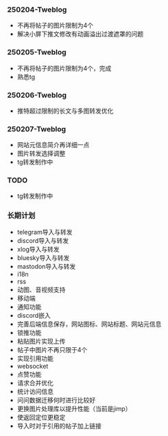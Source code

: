 ### 250204-Tweblog
- 不再将帖子的图片限制为4个
- 解决小屏下推文修改有动画溢出过渡遮罩的问题

### 250205-Tweblog
- 不再将帖子的图片限制为4个，完成
- 熟悉tg

### 250206-Tweblog
- 推特超过限制的长文与多图转发优化

### 250207-Tweblog
- 网站元信息简介再详细一点
- 图片转发选择调整
- tg转发制作中

### TODO
- tg转发制作中

### 长期计划
- telegram导入与转发
- discord导入与转发
- xlog导入与转发
- bluesky导入与转发
- mastodon导入与转发
- i18n
- rss
- 动图、音视频支持
- 移动端
- 通知功能
- discord嵌入
- 完善后端信息保存，网站图标、网站标题、网站元信息
- 锁推功能
- 粘贴图片实现上传
- 帖子中图片不再只限于4个
- 实现引用功能
- websocket
- 点赞功能
- 请求合并优化
- 统计访问信息
- 问问数据迁移何时进行比较好
- 更换图片处理库以提升性能（当前是jimp）
- 使返回定位更稳定
- 导入时对于引用的帖子加上链接
